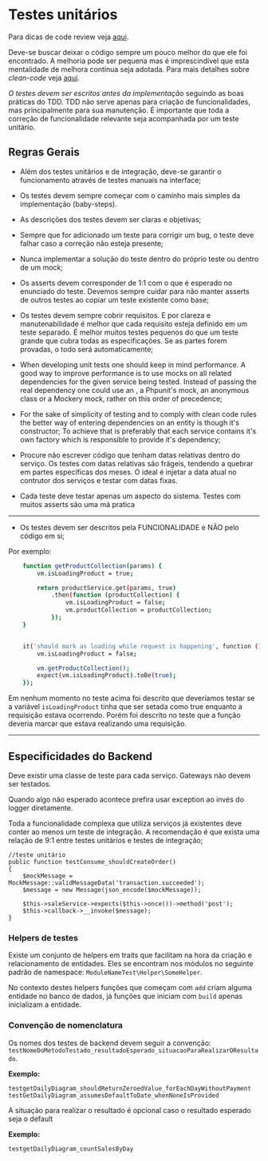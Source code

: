# Testes unitários

Para dicas de code review veja [aqui](../Checklist.md).

Deve-se buscar deixar o código sempre um pouco melhor do que ele foi
encontrado. A melhoria pode ser pequena mas é imprescindível que esta
mentalidade de melhora contínua seja adotada. Para mais detalhes
sobre *clean-code* veja [aqui](http://www.jeancarlomachado.com.br/blog/dicasdolivrocleancodederobertc.martin.html).

*O testes devem ser escritos antes da implementação* seguindo as
boas práticas do TDD. TDD não serve apenas para criação de
funcionalidades, mas principalmente para sua manutenção.
É importante que toda a correção de funcionalidade relevante seja
acompanhada por um teste unitário.

## Regras Gerais

- Além dos testes unitários e de integração, deve-se garantir o
  funcionamento através de testes manuais na interface;

- Os testes devem sempre começar com o caminho mais simples da
  implementação (baby-steps).

- As descrições dos testes devem ser claras e objetivas;

- Sempre que for adicionado um teste para corrigir um bug, o teste
  deve falhar caso a correção não esteja presente;

- Nunca implementar a solução do teste dentro do próprio teste ou dentro de um mock;

- Os asserts devem corresponder de 1:1 com o que é esperado no
  enunciado do teste. Devemos sempre cuidar para não manter
  asserts de outros testes ao copiar um teste existente como base;

- Os testes devem sempre cobrir requisitos. E por clareza e
  manutenabilidade é melhor que cada requisito esteja definido em um
  teste separado. É melhor muitos testes pequenos do que um teste
  grande que cubra todas as especificações. Se as partes forem
  provadas, o todo será automaticamente;

- When developing unit tests one should keep in mind performance. A
  good way to improve performance is to use mocks on all related
  dependencies for the given service being tested. Instead of
  passing the real dependency one could use an , a
  Phpunit's mock, an anonymous class or a Mockery mock, rather on this
  order of precedence;

- For the sake of simplicity of testing and to comply with clean
  code rules the better way of entering dependencies on an entity is
  though it's constructor;
  To achieve that is preferably that each service contains it's own
  factory which is responsible to provide it's dependency;

- Procure não escrever código que tenham datas relativas dentro do
    serviço. Os testes com datas relativas são frágeis, tendendo a
    quebrar em partes específicas dos meses. O ideal é
    injetar a data atual no contrutor dos serviços e testar com
   datas fixas.
- Cada teste deve testar apenas um aspecto do sistema. Testes com
    muitos asserts são uma má pratica

---

- Os testes devem ser descritos pela FUNCIONALIDADE e NÃO pelo
  código em si;

Por exemplo:

```sh
    function getProductCollection(params) {
        vm.isLoadingProduct = true;

        return productService.get(params, true)
            .then(function (productCollection) {
                vm.isLoadingProduct = false;
                vm.productCollection = productCollection;
            });
    }


    it('should mark as loading while request is happening', function () {
        vm.isLoadingProduct = false;

        vm.getProductCollection();
        expect(vm.isLoadingProduct).toBe(true);
    });

```

Em nenhum momento no teste acima foi descrito que deveríamos testar se a
variável `isLoadingProduct` tinha que ser setada como true enquanto
a requisição estava ocorrendo. Porém foi descrito no teste que a
função deveria marcar que estava realizando uma requisição.

---


## Especificidades do Backend

Deve existir uma classe de teste para cada serviço. Gateways não
devem ser testados.

Quando algo não esperado acontece prefira usar exception ao invés
do logger diretamente.

Toda a funcionalidade complexa que utiliza serviços já
existentes deve conter ao menos um teste de integração. A
recomendação é que exista uma relação de 9:1 entre testes
unitários e testes de integração;


```
//teste unitário
public function testConsume_shouldCreateOrder()
{
    $mockMessage = MockMessage::validMessageData('transaction.succeeded');
    $message = new Message(json_encode($mockMessage));

    $this->saleService->expects($this->once())->method('post');
    $this->callback->__invoke($message);
}

```

### Helpers de testes

Existe um conjunto de helpers em traits que facilitam na hora da
criação e relacionamento de entidades. Eles se encontram nos
módulos no seguinte padrão de namespace: `ModuleNameTest\Helper\SomeHelper`.

No contexto destes helpers funções que começam com ``add`` criam
alguma entidade no banco de dados, já funções que iniciam com
``build`` apenas inicializam a entidade.


### Convenção de nomenclatura


Os nomes dos testes de backend devem seguir a convenção:
`testNomeDoMetodoTestado_resultadoEsperado_situacaoParaRealizarOResultado`.

**Exemplo:**

`testgetDailyDiagram_shouldReturnZeroedValue_forEachDayWithoutPayment`
`testGetDailyDiagram_assumesDefaultToDate_whenNoneIsProvided`

A situação para realizar o resultado é opcional caso o resultado
esperado seja o default

**Exemplo:**

`testgetDailyDiagram_countSalesByDay`
